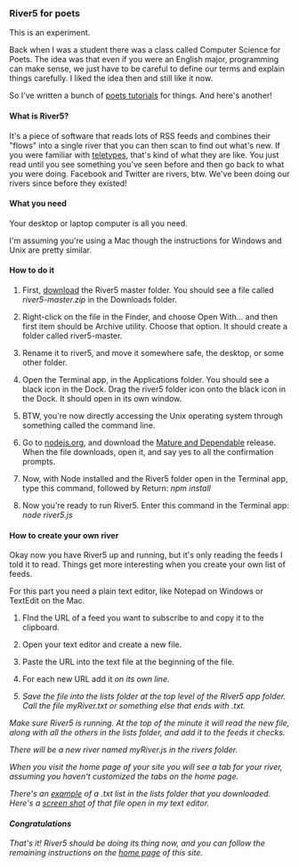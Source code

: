 ### River5 for poets

This is an experiment. 

Back when I was a student there was a class called Computer Science for Poets. The idea was that even if you were an English major, programming can make sense, we just have to be careful to define our terms and explain things carefully. I liked the idea then and still like it now. 

So I've written a bunch of <a href='https://www.google.com/search?q="dave+winer"+poets'>poets tutorials</a> for things. And here's another!

#### What is River5?

It's a piece of software that reads lots of RSS feeds and combines their "flows" into a single river that you can then scan to find out what's new. If you were familiar with <a href="https://en.wikipedia.org/wiki/Teleprinter">teletypes</a>, that's kind of what they are like. You just read until you see something you've seen before and then go back to what you were doing. Facebook and Twitter are rivers, btw. We've been doing our rivers since before they existed! 

#### What you need

Your desktop or laptop computer is all you need. 

I'm assuming you're using a Mac though the instructions for Windows and Unix are pretty similar.

#### How to do it

1. First, <a href="https://github.com/scripting/river5/archive/master.zip">download</a> the River5 master folder. You should see a file called <i>river5-master.zip</i> in the Downloads folder.

2. Right-click on the file in the Finder, and choose Open With... and then first item should be Archive utility. Choose that option. It should create a folder called river5-master. 

3. Rename it to river5, and move it somewhere safe, the desktop, or some other folder. 

4. Open the Terminal app, in the Applications folder. You should see a black icon in the Dock. Drag the river5 folder icon onto the black icon in the Dock. It should open in its own window.

5. BTW, you're now directly accessing the Unix operating system through something called the command line. 

6. Go to <a href="https://nodejs.org/">nodejs.org</a>, and download the <a href="http://scripting.com/2016/02/08/nodeMature.png">Mature and Dependable</a> release. When the file downloads, open it, and say yes to all the confirmation prompts.

7. Now, with Node installed and the River5 folder open in the Terminal app, type this command, followed by Return: <i>npm install</i>

8. Now you're ready to run River5. Enter this command in the Terminal app: <i>node river5.js</i>

#### How to create your own river

Okay now you have River5 up and running, but it's only reading the feeds I told it to read. Things get more interesting when you create your own list of feeds. 

For this part you need a plain text editor, like Notepad on Windows or TextEdit on the Mac. 

1. FInd the URL of a feed you want to subscribe to and copy it to the clipboard.

2. Open your text editor and create a new file.

3. Paste the URL into the text file at the beginning of the file.

4. For each new URL add it <i>on its own line. 

5. Save the file into the <i>lists</i> folder at the top level of the RIver5 app folder. Call the file <i>myRiver.txt</i> or something else that ends with .txt. 

Make sure River5 is running. At the top of the minute it will read the new file, along with all the others in the <i>lists</i> folder, and add it to the feeds it checks. 

There will be a new river named <i>myRiver.js</i> in the <i>rivers</i> folder. 

When you visit the home page of your site you will see a tab for your river, assuming you haven't customized the tabs on the home page.

There's an <a href="https://github.com/scripting/river5/blob/master/lists/myTxtFeeds.txt">example</a> of a .txt list in the <i>lists</i> folder that you downloaded. Here's a <a href="http://scripting.com/2016/02/26/listFile.png">screen shot</a> of that file open in my text editor. 

#### Congratulations

That's it! River5 should be doing its thing now, and you can follow the remaining instructions on the <a href="https://github.com/scripting/river5">home page</a> of this site.

